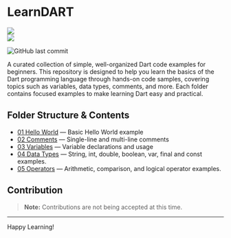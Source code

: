 # LearnDART 
<img src="https://skillicons.dev/icons?i=dart"/>
<br>
<img src="https://wakatime.com/badge/user/bb00c0fe-44b9-40c6-b043-77019e433b47/project/5ccf0e73-060d-4967-808a-28ce7c6effda.svg">

![GitHub last commit](https://img.shields.io/github/last-commit/jagratadeb/LearnDART?style=for-the-badge)

A curated collection of simple, well-organized Dart code examples for beginners. This repository is designed to help you learn the basics of the Dart programming language through hands-on code samples, covering topics such as variables, data types, comments, and more. Each folder contains focused examples to make learning Dart easy and practical.

## Folder Structure & Contents

- [01 Hello World](./01%20Hello%20World/) — Basic Hello World example
- [02 Comments](./02%20Comments/) — Single-line and multi-line comments
- [03 Variables](./03%20Variables/) — Variable declarations and usage
- [04 Data Types](./04%20Data%20Types/) — String, int, double, boolean, var, final and const examples.
- [05 Operators](./05%20Operators/) — Arithmetic, comparison, and logical operator examples.

## Contribution
> **Note:** Contributions are not being accepted at this time.

---
Happy Learning!
